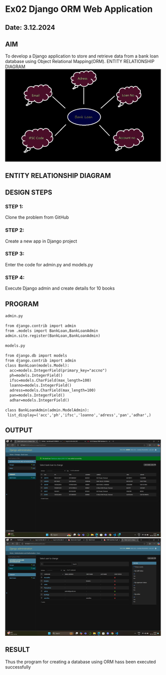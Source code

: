 # Ex02 Django ORM Web Application
## Date: 3.12.2024

## AIM
To develop a Django application to store and retrieve data from a bank loan database using Object Relational Mapping(ORM).
ENTITY RELATIONSHIP DIAGRAM
![alt text](<Screenshot 2024-12-21 203258.png>)

## ENTITY RELATIONSHIP DIAGRAM



## DESIGN STEPS

### STEP 1:
Clone the problem from GitHub

### STEP 2:
Create a new app in Django project

### STEP 3:
Enter the code for admin.py and models.py

### STEP 4:
Execute Django admin and create details for 10 books

## PROGRAM
```
admin.py

from django.contrib import admin
from .models import BankLoan,BankLoanAdmin
admin.site.register(BankLoan,BankLoanAdmin)

models.py

from django.db import models
from django.contrib import admin 
class BankLoan(models.Model):
  acc=models.IntegerField(primary_key="accno")
  ph=models.IntegerField()
  ifsc=models.CharField(max_length=100)
  loanno=models.IntegerField()
  adress=models.CharField(max_length=100)
  pan=models.IntegerField()
  adhar=models.IntegerField()

class BankLoanAdmin(admin.ModelAdmin):
 list_display=('acc','ph','ifsc','loanno','adress','pan','adhar',)

```



## OUTPUT
![alt text](<Screenshot 2024-12-03 220117.png>)
![alt text](<Screenshot 2024-12-05 141007.png>)


## RESULT
Thus the program for creating a database using ORM hass been executed successfully
